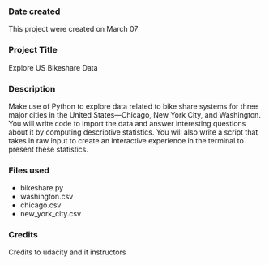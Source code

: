 ### Date created
This project were created on March 07

### Project Title
Explore US Bikeshare Data

### Description
Make use of Python to explore data related to bike share systems for three major cities in the United States—Chicago, New York City, and Washington. You will write code to import the data and answer interesting questions about it by computing descriptive statistics. You will also write a script that takes in raw input to create an interactive experience in the terminal to present these statistics.

### Files used
* bikeshare.py
* washington.csv
* chicago.csv
* new_york_city.csv

### Credits
Credits to udacity and it instructors 

